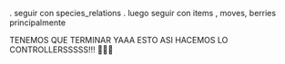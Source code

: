 . seguir con species_relations
. luego seguir con items , moves, berries principalmente

TENEMOS QUE TERMINAR YAAA ESTO ASI HACEMOS LO CONTROLLERSSSSS!!! 🤩🤩🤩